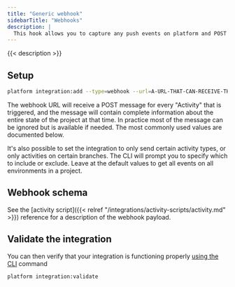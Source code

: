 ```yaml
---
title: "Generic webhook"
sidebarTitle: "Webhooks"
description: |
  This hook allows you to capture any push events on platform and POST a JSON message describing the activity to the url of your choice. You can use this to further automate your Platform.sh workflow.
---
```


{{< description >}}

## Setup

```bash
platform integration:add --type=webhook --url=A-URL-THAT-CAN-RECEIVE-THE-POSTED-JSON
```

The webhook URL will receive a POST message for every "Activity" that is triggered, and the message will contain complete information about the entire state of the project at that time.  In practice most of the message can be ignored but is available if needed.  The most commonly used values are documented below.

It's also possible to set the integration to only send certain activity types, or only activities on certain branches.  The CLI will prompt you to specify which to include or exclude.  Leave at the default values to get all events on all environments in a project.

## Webhook schema

See the [activity script]({{< relref "/integrations/activity-scripts/activity.md" >}}) reference for a description of the webhook payload.

## Validate the integration

You can then verify that your integration is functioning properly [using the CLI](/administration/integrations.html#validating-integrations) command

```bash
platform integration:validate
```
